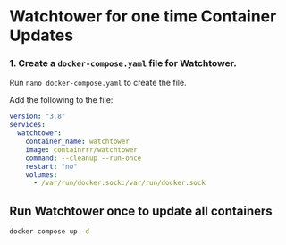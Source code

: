 # Watchtower for one time Container Updates

### 1. Create a `docker-compose.yaml` file for Watchtower.

Run `nano docker-compose.yaml` to create the file.

Add the following to the file:
```yaml
version: "3.8"
services:
  watchtower:
    container_name: watchtower
    image: containrrr/watchtower
    command: --cleanup --run-once
    restart: "no"
    volumes:
      - /var/run/docker.sock:/var/run/docker.sock
```

## Run Watchtower once to update all containers

```bash
docker compose up -d
```
